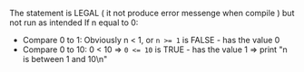 The statement is LEGAL ( it not produce error messenge when compile ) but not run as intended
If n equal to 0:
- Compare 0 to 1: Obviously n < 1, or `n >= 1` is FALSE - has the value 0
- Compare 0 to 10: 0 < 10 => `0 <= 10` is TRUE - has the value 1 => print "n is between 1 and 10\n"
